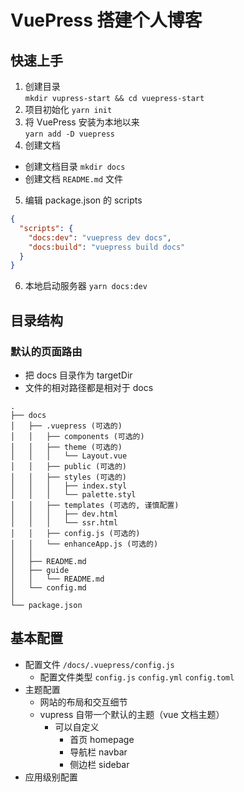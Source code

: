 # VuePress 搭建个人博客

## 快速上手

1. 创建目录  
  `mkdir vupress-start && cd vuepress-start`
2. 项目初始化
  `yarn init`
3. 将 VuePress 安装为本地以来  
  `yarn add -D vuepress`
4. 创建文档
  - 创建文档目录 `mkdir docs`
  - 创建文档 `README.md` 文件
5. 编辑 package.json 的 scripts
  ```json
  {
    "scripts": {
      "docs:dev": "vuepress dev docs",
      "docs:build": "vuepress build docs"
    }
  }
  ```
6. 本地启动服务器
  `yarn docs:dev`

## 目录结构

### 默认的页面路由

- 把 docs 目录作为 targetDir
- 文件的相对路径都是相对于 docs

```
.
├── docs
│   ├── .vuepress (可选的)
│   │   ├── components (可选的)
│   │   ├── theme (可选的)
│   │   │   └── Layout.vue
│   │   ├── public (可选的)
│   │   ├── styles (可选的)
│   │   │   ├── index.styl
│   │   │   └── palette.styl
│   │   ├── templates (可选的, 谨慎配置)
│   │   │   ├── dev.html
│   │   │   └── ssr.html
│   │   ├── config.js (可选的)
│   │   └── enhanceApp.js (可选的)
│   │
│   ├── README.md
│   ├── guide
│   │   └── README.md
│   └── config.md
│
└── package.json
```

## 基本配置

- 配置文件 `/docs/.vuepress/config.js`
  - 配置文件类型 `config.js` `config.yml` `config.toml`
- 主题配置
  - 网站的布局和交互细节
  - vupress 自带一个默认的主题（vue 文档主题）
    - 可以自定义
      - 首页 homepage
      - 导航栏 navbar
      - 侧边栏 sidebar
- 应用级别配置

